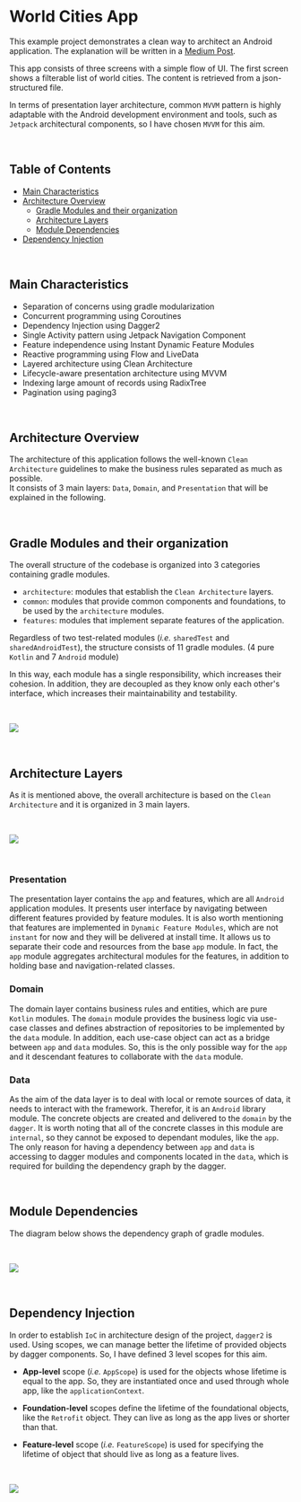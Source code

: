 # World Cities App

This example project demonstrates a clean way to architect an Android application. The explanation will be written in a
[Medium Post](https://medium.com/@aminography/android-app-architecture-in-a-clean-way-91e8b86e4b6f).

This app consists of three screens with a simple flow of UI. The first screen shows a filterable list of world cities.
The content is retrieved from a json-structured file.

In terms of presentation layer architecture, common `MVVM` pattern is highly adaptable with the Android development environment
and tools, such as `Jetpack` architectural components, so I have chosen `MVVM` for this aim.

<br/>

Table of Contents
-----------------
- [Main Characteristics](#main-characteristics)
- [Architecture Overview](#architecture-overview)
  - [Gradle Modules and their organization](#gradle-modules-and-their-organization)
  - [Architecture Layers](#architecture-layers)
  - [Module Dependencies](#module-dependencies)
- [Dependency Injection](#dependency-injection)

<br/>

Main Characteristics
--------------------
- Separation of concerns using gradle modularization
- Concurrent programming using Coroutines
- Dependency Injection using Dagger2
- Single Activity pattern using Jetpack Navigation Component
- Feature independence using Instant Dynamic Feature Modules
- Reactive programming using Flow and LiveData
- Layered architecture using Clean Architecture
- Lifecycle-aware presentation architecture using MVVM
- Indexing large amount of records using RadixTree
- Pagination using paging3

<br/>

Architecture Overview
---------------------
The architecture of this application follows the well-known `Clean Architecture` guidelines to make the business rules separated as much as possible.  
It consists of 3 main layers: `Data`, `Domain`, and `Presentation` that will be explained in the following.

<br/>

##  Gradle Modules and their organization
The overall structure of the codebase is organized into 3 categories containing gradle modules.

- `architecture`: modules that establish the `Clean Architecture` layers.
- `common`: modules that provide common components and foundations, to be used by the `architecture` modules.
- `features`: modules that implement separate features of the application.

Regardless of two test-related modules (*i.e.* `sharedTest` and `sharedAndroidTest`), the structure consists of 11 gradle modules. (4 pure `Kotlin` and 7 `Android` module)

In this way, each module has a single responsibility, which increases their cohesion.
In addition, they are decoupled as they know only each other's interface, which increases their maintainability and testability.

<br/>

![](/static/modules.png)

<br/>

##  Architecture Layers
As it is mentioned above, the overall architecture is based on the `Clean Architecture` and it is organized in 3 main layers.

<br/>

![](/static/layers.svg)

<br/>

### Presentation
The presentation layer contains the `app` and features, which are all `Android` application modules.
It presents user interface by navigating between different features provided by feature modules.
It is also worth mentioning that features are implemented in `Dynamic Feature Modules`, which are not `instant` for now and they will be delivered at install time.
It allows us to separate their code and resources from the base `app` module.
In fact, the `app` module aggregates architectural modules for the features, in addition to holding base and navigation-related classes.

### Domain
The domain layer contains business rules and entities, which are pure `Kotlin` modules.
The `domain` module provides the business logic via use-case classes and defines abstraction of repositories to be implemented by the `data` module.
In addition, each use-case object can act as a bridge between `app` and `data` modules.
So, this is the only possible way for the `app` and it descendant features to collaborate with the `data` module.

### Data
As the aim of the data layer is to deal with local or remote sources of data, it needs to interact with the framework.
Therefor, it is an `Android` library module.
The concrete objects are created and delivered to the `domain` by the `dagger`.
It is worth noting that all of the concrete classes in this module are `internal`, so they cannot be exposed to dependant modules, like the `app`.
The only reason for having a dependency between `app` and `data` is accessing to dagger modules and components located in the `data`, which is required for building the dependency graph by the dagger.

<br/>

## Module Dependencies
The diagram below shows the dependency graph of gradle modules.

<br/>

![](/static/modules.svg)

<br/>

Dependency Injection
--------------------
In order to establish `IoC` in architecture design of the project, `dagger2` is used.
Using scopes, we can manage better the lifetime of provided objects by dagger components.
So, I have defined 3 level scopes for this aim.

- **App-level** scope (*i.e.* `AppScope`) is used for the objects whose lifetime is equal to the app.
So, they are instantiated once and used through whole app, like the `applicationContext`.

- **Foundation-level** scopes define the lifetime of the foundational objects, like the `Retrofit` object.
They can live as long as the app lives or shorter than that.

- **Feature-level** scope (*i.e.* `FeatureScope`) is used for specifying the lifetime of object that should live as long as a feature lives.

<br/>

![](/static/scopes.svg)

<br/>
